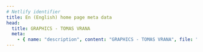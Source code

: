 ```yaml
---
# Netlify identifier
title: En (English) home page meta data
head:
  title: GRAPHICS - TOMAS VRANA
  meta:
    - { name: "description", content: "GRAPHICS - TOMAS VRANA", file: "" }
---
```

